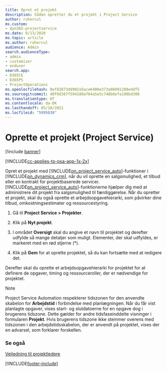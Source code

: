 ```yaml
---
title: Opret et projekt
description: Sådan opretter du et projekt i Project Service
author: ruhercul
ms.custom:
- dyn365-projectservice
ms.date: 8/13/2020
ms.topic: article
ms.author: ruhercul
audience: Admin
search.audienceType:
- admin
- customizer
- enduser
search.app:
- D365CE
- D365PS
- ProjectOperations
ms.openlocfilehash: 0ef83873dd902a5ace6400e373a06091280e4df5
ms.sourcegitcommit: 40f68387f594180af64a5e5c748b6efa188bd300
ms.translationtype: HT
ms.contentlocale: da-DK
ms.lasthandoff: 05/10/2021
ms.locfileid: "5995030"
---
```

# <a name="create-a-project-project-service"></a>Oprette et projekt (Project Service)

[!include [banner](../includes/psa-now-project-operations.md)]

[!INCLUDE[cc-applies-to-psa-app-1x-2x](../includes/cc-applies-to-psa-app-1x-2x.md)]

Opret et projekt med [!INCLUDE[pn_project_service_auto](../includes/pn-project-service-auto.md)]-funktioner i [!INCLUDE[pn_dynamics_crm](../includes/pn-dynamics-crm.md)], når du vil oprette en salgsmulighed, et tilbud eller en kontrakt for projektbaserede servicer. [!INCLUDE[pn_project_service_auto](../includes/pn-project-service-auto.md)]-funktionerne hjælper dig med at administrere dit projekt fra salgsmulighed til færdiggørelse. Når du opretter et projekt, skal du også oprette et arbejdsopgavehierarki, som påvirker dine tilbud, omkostningsestimater og ressourcestyring.  
  
1.  Gå til **Project Service > Projekter**.  
  
2.  Klik på **Nyt projekt**.  
  
3.  I området **Oversigt** skal du angive et navn til projektet og derefter udfylde så mange detaljer som muligt. Elementer, der skal udfyldes, er markeret med en rød stjerne (*).  
  
4.  Klik på **Gem** for at oprette projektet, så du kan fortsætte med at redigere det.  
  
Derefter skal du oprette et arbejdsopgavehierarki for projektet for at definere de opgaver, timing og ressourceroller, der er nødvendige for projektet.  

> [!NOTE]
> Project Service Automation respekterer tidszonen for den anvendte skabelon for **Arbejdstid** i forbindelse med planlægningen. Når du får vist planlagte opgaver, vises start- og slutdatoerne for en opgave dog i brugerens tidszone. Dette gælder for andre tidsfaseinddelte visninger i formularen **Projekt**. Hvis brugerens tidszone ikke stemmer overens med tidszonen i den arbejdstidsskabelon, der er anvendt på projektet, vises der en advarsel, som forklarer forskellen. 
  
### <a name="see-also"></a>Se også  
 [Vejledning til projektledere](../psa/project-manager-guide.md)


[!INCLUDE[footer-include](../includes/footer-banner.md)]